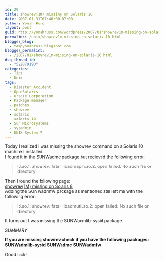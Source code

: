 ```yaml
---
id: 29
title: showrev(1M) missing on Solaris 10
date: 2007-01-31T07:46:00-07:00
author: Yonah Russ
layout: post
guid: http://yonahruss.com/wordpress/2007/01/showrev1m-missing-on-solaris-10.html
permalink: /unix/showrev1m-missing-on-solaris-10.html
blogger_blog:
  - tempyonahruss.blogspot.com
blogger_permalink:
  - /2007/01/showrev1m-missing-on-solaris-10.html
dsq_thread_id:
  - "522879190"
categories:
  - Tips
  - Unix
tags:
  - Disaster_Accident
  - OpenSolaris
  - Oracle Corporation
  - Package manager
  - patches
  - showrev
  - solaris
  - solaris 10
  - Sun Microsystems
  - sysadmin
  - UNIX System V
---
```

Today I realized I was missing the showrev command on a Solaris 10 machine I installed.  
I found it in the SUNWadmc package but recieved the following error:

> ld.so.1: showrev: fatal: libadmapm.so.2: open failed: No such file or directory

Then I found the following page:  
[showrev(1M) missing on Solaris 8](http://www.grok.org.uk/docs/showrev.html)  
Adding the SUNWadmfw package as mentioned still left me with the following error:

> ld.so.1: showrev: fatal: libadmutil.so.2: open failed: No such file or directory

It turns out I was missing the SUNWadmlib-sysid package.

<span style="font-style: italic;">SUMMARY</span>

<span style="font-weight: bold;">If you are missing showrev check if you have the following packages:</span>  
<span style="font-weight: bold;">SUNWadmlib-sysid</span>   <span style="font-weight: bold;">SUNWadmc</span>    <span style="font-weight: bold;">SUNWadmfw</span>

Good luck!